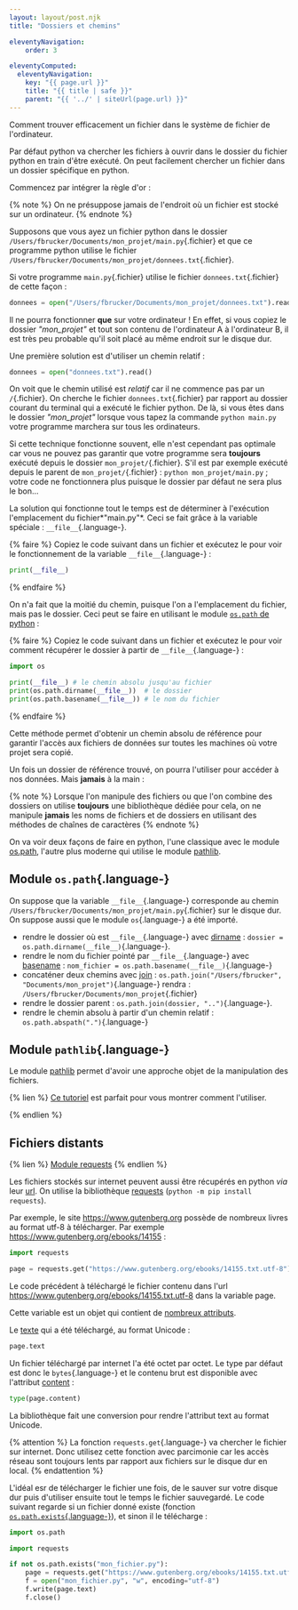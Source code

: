 ```yaml
---
layout: layout/post.njk 
title: "Dossiers et chemins"

eleventyNavigation:
    order: 3

eleventyComputed:
  eleventyNavigation:
    key: "{{ page.url }}"
    title: "{{ title | safe }}"
    parent: "{{ '../' | siteUrl(page.url) }}"
---
```


Comment trouver efficacement un fichier dans le système de fichier de l'ordinateur.

Par défaut python va chercher les fichiers à ouvrir dans le dossier du fichier python en train d'être exécuté. On peut facilement chercher un fichier dans un dossier spécifique en python.

Commencez par intégrer la règle d'or :

{% note %}
On ne présuppose jamais de l'endroit où un fichier est stocké sur un ordinateur.
{% endnote %}

Supposons  que vous ayez un fichier python dans le dossier `/Users/fbrucker/Documents/mon_projet/main.py`{.fichier} et que ce programme python utilise le fichier `/Users/fbrucker/Documents/mon_projet/donnees.txt`{.fichier}.

Si votre programme `main.py`{.fichier} utilise le fichier `donnees.txt`{.fichier} de cette façon :

```python
donnees = open("/Users/fbrucker/Documents/mon_projet/donnees.txt").read()
```

Il ne pourra fonctionner **que** sur votre ordinateur ! En effet, si vous copiez le dossier *"mon_projet"*  et tout son contenu  de l'ordinateur A à l'ordinateur B, il est très peu probable qu'il soit placé au même endroit sur le disque dur.

Une première solution est d'utiliser un chemin relatif :

```python
donnees = open("donnees.txt").read()
```

On voit que le chemin utilisé est *relatif* car il ne commence pas par un `/`{.fichier}. On cherche le fichier `donnees.txt`{.fichier} par rapport au dossier courant du terminal qui a exécuté le fichier python. De là, si vous êtes dans le dossier *"mon_projet"* lorsque vous tapez la commande `python main.py` votre programme marchera sur tous les ordinateurs.

Si cette technique fonctionne souvent, elle n'est cependant pas optimale car vous ne pouvez pas garantir que votre programme sera **toujours** exécuté depuis le dossier `mon_projet/`{.fichier}. S'il est par exemple exécuté depuis le parent de `mon_projet/`{.fichier} : `python mon_projet/main.py` ; votre code ne fonctionnera plus puisque le dossier par défaut ne sera plus le bon...

La solution qui fonctionne tout le temps est de déterminer à l'exécution l'emplacement du fichier*"main.py"*. Ceci se fait grâce à la variable spéciale : `__file__`{.language-}.

{% faire %}
Copiez le code suivant dans un fichier et exécutez le pour voir le fonctionnement de la variable `__file__`{.language-} :

```python
print(__file__)
```

{% endfaire %}

On n'a fait que la moitié du chemin, puisque l'on a l'emplacement du fichier, mais pas le dossier. Ceci peut se faire en utilisant le module [`os.path` de python](https://docs.python.org/fr/3/library/os.path.html) :

{% faire %}
Copiez le code suivant dans un fichier et exécutez le pour voir comment récupérer le dossier à partir de `__file__`{.language-} :

```python
import os

print(__file__) # le chemin absolu jusqu'au fichier
print(os.path.dirname(__file__))  # le dossier
print(os.path.basename(__file__)) # le nom du fichier                                     
```

{% endfaire %}

Cette méthode permet d'obtenir un chemin absolu de référence pour garantir l'accès aux fichiers de données sur toutes les machines où votre projet sera copié.

Un fois un dossier de référence trouvé, on pourra l'utiliser pour accéder à nos données. Mais **jamais** à la main :

{% note %}
Lorsque l'on manipule des fichiers ou que l'on combine des dossiers on utilise **toujours** une bibliothèque dédiée pour cela, on ne manipule **jamais** les noms de fichiers et de dossiers en utilisant des méthodes de chaînes de caractères
{% endnote %}

On va voir deux façons de faire en python, l'une classique avec le module [os.path](https://docs.python.org/fr/3/library/os.path.html), l'autre plus moderne qui utilise le module [pathlib](https://docs.python.org/fr/3/library/pathlib.html).

## Module `os.path`{.language-}

On suppose que la variable `__file__`{.language-} corresponde au chemin `/Users/fbrucker/Documents/mon_projet/main.py`{.fichier} sur le disque dur. On suppose aussi que le module `os`{.language-} a été importé.

* rendre le dossier où est `__file__`{.language-} avec [dirname](https://docs.python.org/fr/3/library/os.path.html#os.path.dirname) : `dossier = os.path.dirname(__file__)`{.language-}.
* rendre le nom du fichier pointé par `__file__`{.language-} avec [basename](https://docs.python.org/fr/3/library/os.path.html#os.path.basename) : `nom_fichier = os.path.basename(__file__)`{.language-}
* concaténer deux chemins avec [join](https://docs.python.org/fr/3/library/os.path.html#os.path.join) : `os.path.join("/Users/fbrucker", "Documents/mon_projet")`{.language-} rendra : `/Users/fbrucker/Documents/mon_projet`{.fichier}
* rendre le dossier parent : `os.path.join(dossier, "..")`{.language-}.
* rendre le chemin absolu à partir d'un chemin relatif : `os.path.abspath(".")`{.language-}

## Module `pathlib`{.language-}

Le module [pathlib](https://docs.python.org/fr/3/library/pathlib.html) permet d'avoir une approche objet de la manipulation des fichiers.

{% lien %}
[Ce tutoriel](https://jefftriplett.com/2017/pathlib-is-wonderful/) est parfait pour vous montrer comment l'utiliser.

{% endlien %}

## <span id="fichiers-distants"></span>Fichiers distants

{% lien %}
[Module requests](https://requests.readthedocs.io/en/latest/)
{% endlien %}

Les fichiers stockés sur internet peuvent aussi être récupérés en python *via* leur [url](https://fr.wikipedia.org/wiki/Uniform_Resource_Locator). On utilise la bibliothèque [requests](https://requests-fr.readthedocs.io/en/latest/) (`python -m pip install requests`).

Par exemple, le site <https://www.gutenberg.org> possède de nombreux livres au format utf-8 à télécharger. Par exemple <https://www.gutenberg.org/ebooks/14155> :

```python
import requests

page = requests.get("https://www.gutenberg.org/ebooks/14155.txt.utf-8")
```

Le code précédent à téléchargé le fichier contenu dans l'url <https://www.gutenberg.org/ebooks/14155.txt.utf-8> dans la variable page.

Cette variable est un objet qui contient de [nombreux attributs](https://requests.readthedocs.io/en/latest/api/#requests.Response).

Le [texte](https://requests.readthedocs.io/en/latest/api/#requests.Response.text) qui a été téléchargé, au format Unicode :

```python
page.text
```

Un fichier téléchargé par internet l'a été octet par octet. Le type par défaut est donc le `bytes`{.language-} et le contenu brut est disponible avec l'attribut [content](https://requests.readthedocs.io/en/latest/api/#requests.Response.content) :

```python
type(page.content)
```

La bibliothèque fait une conversion pour rendre l'attribut text au format Unicode.

{% attention %}
La fonction `requests.get`{.language-} va chercher le fichier sur internet. Donc utilisez cette fonction avec parcimonie car les accès réseau sont toujours lents par rapport aux fichiers sur le disque dur en local.
{% endattention %}

L'idéal esr de télécharger le fichier une fois, de le sauver sur votre disque dur puis d'utiliser ensuite tout le temps le fichier sauvegardé. Le code suivant regarde si un fichier donné existe (fonction [`os.path.exists`{.language-}](https://docs.python.org/fr/3/library/os.path.html#os.path.exists)), et sinon il le télécharge :

```python
import os.path

import requests

if not os.path.exists("mon_fichier.py"):
    page = requests.get("https://www.gutenberg.org/ebooks/14155.txt.utf-8")
    f = open("mon_fichier.py", "w", encoding="utf-8")
    f.write(page.text)
    f.close()
```

